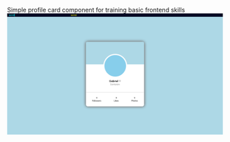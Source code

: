 Simple profile card component for training basic frontend skills
![alt text](https://github.com/GabrielC01/Profile-Card-Component/blob/main/preview.png)
